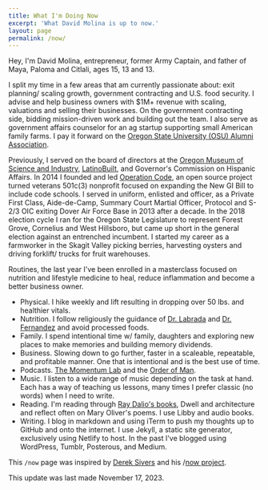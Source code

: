 ```yaml
---
title: What I'm Doing Now
excerpt: 'What David Molina is up to now.'
layout: page
permalink: /now/
---
```


Hey, I'm David Molina, entrepreneur, former Army Captain, and father of Maya, Paloma and Citlali, ages 15, 13 and 13.

I split my time in a few areas that am currently passionate about: exit planning/ scaling growth, government contracting and U.S. food security. I advise and help business owners with $1M+ revenue with scaling, valuations and selling their businesses. On the government contracting side, bidding mission-driven work and building out the team. I also serve as government affairs counselor for an ag startup supporting small American family farms. I pay it forward on the [Oregon State University (OSU) Alumni Association](https://fororegonstate.org/).

Previously, I served on the board of directors at the [Oregon Museum of Science and Industry](https://omsi.edu/), [LatinoBuilt](https://latinobuilt.org/), and Governor's Commission on Hispanic Affairs. In 2014 I founded and led [Operation Code](https://www.operationcode.org), an open source project turned veterans 501c(3) nonprofit focused on expanding the New GI Bill to include code schools. I served in uniform, enlisted and officer, as a Private First Class, Aide-de-Camp, Summary Court Martial Officer, Protocol and S-2/3 OIC exiting Dover Air Force Base in 2013 after a decade. In the 2018 election cycle I ran for the Oregon State Legislature to represent Forest Grove, Cornelius and West Hillsboro, but came up short in the general election against an entrenched incumbent. I started my career as a farmworker in the Skagit Valley picking berries, harvesting oysters and driving forklift/ trucks for fruit warehouses.

Routines, the last year I've been enrolled in a masterclass focused on nutrition and lifestyle medicine to heal, reduce inflammation and become a better business owner.
- Physical. I hike weekly and lift resulting in dropping over 50 lbs. and healthier vitals.
- Nutrition. I follow religiously the guidance of [Dr. Labrada](https://www.facebook.com/DiabetesDrLabradanutr/) and [Dr. Fernandez](https://www.facebook.com/Dr.EduardoFernandez) and avoid processed foods.
- Family. I spend intentional time w/ family, daughters and exploring new places to make memories and building memory dividends.
- Business. Slowing down to go further, faster in a scaleable, repeatable, and profitable manner. One that is intentional and is the best use of time.
- Podcasts. [The Momentum Lab](https://www.charfen.com/podcast/) and the [Order of Man](https://www.orderofman.com/).
- Music. I listen to a wide range of music depending on the task at hand. Each has a way of teaching us lessons, many times I prefer classic (no words) when I need to write.
- Reading. I'm reading through [Ray Dalio's books](https://www.principles.com/), Dwell and architecture and reflect often on Mary Oliver's poems. I use Libby and audio books.
- Writing. I blog in markdown and using iTerm to push my thoughts up to GitHub and onto the internet. I use Jekyll, a static site generator, exclusively using Netlify to host. In the past I've blogged using WordPress, Tumblr, Posterous, and Medium.

This `/now` page was inspired by [Derek Sivers](https://sivers.org/) and his /[now project](https://sivers.org/nowff).

This update was last made November 17, 2023.
